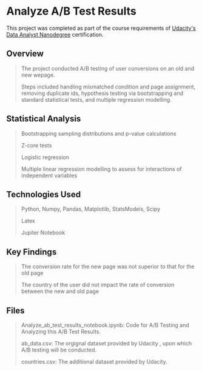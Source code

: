 # Analyze A/B Test Results
This project was completed as part of the course requirements of <a href=https://www.udacity.com/course/data-analyst-nanodegree--nd002>Udacity's Data Analyst Nanodegree<a/> certification.

## Overview
>The project conducted A/B testing of user conversions on an old and new wepage.
>
>Steps included handling mismatched condition and page assignment, removing duplicate ids, hypothesis testing via bootstrapping and standard statistical tests, and multiple regression modelling.

## Statistical Analysis
>Bootstrapping sampling distributions and p-value calculations
>
>Z-core tests
>
>Logistic regression
>
>Multiple linear regression modelling to assess for interactions of independent variables
  
## Technologies Used
>Python, Numpy, Pandas, Matplotlib, StatsModels, Scipy
>
>Latex
>
>Jupiter Notebook

## Key Findings
>The conversion rate for the new page was not superior to that for the old page
>
>The country of the user did not impact the rate of conversion between the new and old page
  
## Files
>Analyze_ab_test_results_notebook.ipynb: Code for A/B Testing and Analyzing this A/B Test Results.
>
>ab_data.csv: The orgignal dataset provided by Udacity , upon which A/B testing will be conducted.
>
>countries.csv: The additional dataset provided by Udacity.
